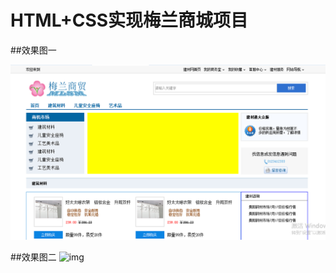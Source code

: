 # HTML+CSS实现梅兰商城项目

##效果图一

![img](https://github.com/SmallLee/MeiLan/blob/master/QQ%E6%88%AA%E5%9B%BE20170801170131.png)

##效果图二
![img]()
